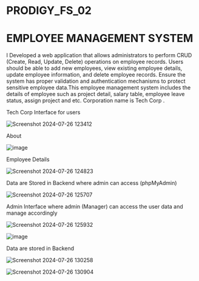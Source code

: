 # PRODIGY_FS_02
# EMPLOYEE MANAGEMENT SYSTEM
I Developed a web application that allows administrators to perform CRUD (Create, Read, Update, Delete) operations on employee records. Users should be able to add new employees, view existing employee details, update employee information, and delete employee records. Ensure the system has proper validation and authentication mechanisms to protect sensitive employee data.This employee management system includes the details of employee such as project detail, salary table, employee leave status, assign project and etc. Corporation name is Tech Corp .

Tech Corp Interface for users

![Screenshot 2024-07-26 123412](https://github.com/user-attachments/assets/155f53ac-639c-4fd8-b168-f140296d314b)

About

![image](https://github.com/user-attachments/assets/7c786f3d-cec9-494d-ad98-44be4b6c4e03)

Employee Details

![Screenshot 2024-07-26 124823](https://github.com/user-attachments/assets/c816c654-e502-47a5-9f36-ac82b9087b2b)

Data are Stored in Backend where admin can access (phpMyAdmin)

![Screenshot 2024-07-26 125707](https://github.com/user-attachments/assets/675d5164-f469-4150-ac25-e67bb71242fa)

Admin Interface 
where admin (Manager) can access the user data and manage accordingly

![Screenshot 2024-07-26 125932](https://github.com/user-attachments/assets/3337bd35-eecc-4a06-9108-e29951f6af35)

![image](https://github.com/user-attachments/assets/d6e6cbfb-dd15-4621-b86a-7564610fe19d)


Data are stored in Backend

![Screenshot 2024-07-26 130258](https://github.com/user-attachments/assets/5e67971c-e8eb-4907-8d32-1cccb74da90f)

![Screenshot 2024-07-26 130904](https://github.com/user-attachments/assets/5eb0517c-b6b0-4b37-bfd6-a45b15519d2b)












